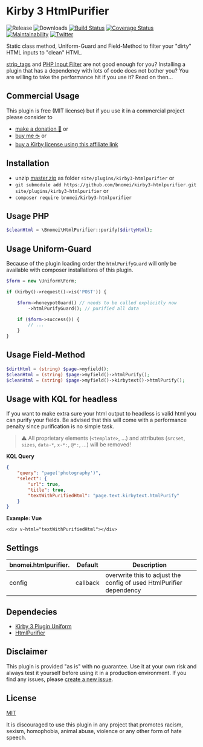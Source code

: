 # Kirby 3 HtmlPurifier

![Release](https://flat.badgen.net/packagist/v/bnomei/kirby3-htmlpurifier?color=ae81ff)
![Downloads](https://flat.badgen.net/packagist/dt/bnomei/kirby3-htmlpurifier?color=272822)
[![Build Status](https://flat.badgen.net/travis/bnomei/kirby3-htmlpurifier)](https://travis-ci.com/bnomei/kirby3-htmlpurifier)
[![Coverage Status](https://flat.badgen.net/coveralls/c/github/bnomei/kirby3-htmlpurifier)](https://coveralls.io/github/bnomei/kirby3-htmlpurifier) 
[![Maintainability](https://flat.badgen.net/codeclimate/maintainability/bnomei/kirby3-htmlpurifier)](https://codeclimate.com/github/bnomei/kirby3-htmlpurifier) 
[![Twitter](https://flat.badgen.net/badge/twitter/bnomei?color=66d9ef)](https://twitter.com/bnomei)

Static class method, Uniform-Guard and Field-Method to filter your "dirty" HTML inputs to "clean" HTML.

[strip_tags](https://www.php.net/manual/en/function.strip-tags.php) and [PHP Input Filter](https://www.phpclasses.org/package/2189-PHP-Filter-out-unwanted-PHP-Javascript-HTML-tags-.html) are not good enough for you? Installing a plugin that has a dependency with lots of code does not bother you? You are willing to take the performance hit if you use it? Read on then...

## Commercial Usage

This plugin is free (MIT license) but if you use it in a commercial project please consider to
- [make a donation 🍻](https://www.paypal.me/bnomei/5) or
- [buy me ☕](https://buymeacoff.ee/bnomei) or
- [buy a Kirby license using this affiliate link](https://a.paddle.com/v2/click/1129/35731?link=1170)

## Installation

- unzip [master.zip](https://github.com/bnomei/kirby3-htmlpurifier/archive/master.zip) as folder `site/plugins/kirby3-htmlpurifier` or
- `git submodule add https://github.com/bnomei/kirby3-htmlpurifier.git site/plugins/kirby3-htmlpurifier` or
- `composer require bnomei/kirby3-htmlpurifier`

## Usage PHP

```php
$cleanHtml = \Bnomei\HtmlPurifier::purify($dirtyHtml);
```

## Usage Uniform-Guard

Because of the plugin loading order the `htmlPurifyGuard` will only be available with composer installations of this plugin.

```php
$form = new \Uniform\Form;

if (kirby()->request()->is('POST')) {

    $form->honeypotGuard() // needs to be called explicitly now
        ->htmlPurifyGuard(); // purified all data

    if ($form->success()) {
        // ...
    }
}
```

## Usage Field-Method

```php
$dirtHtml = (string) $page->myfield();
$cleanHtml = (string) $page->myfield()->htmlPurify();
$cleanHtml = (string) $page->myfield()->kirbytext()->htmlPurify();
```

## Usage with KQL for headless

If you want to make extra sure your html output to headless is valid html you can purify your fields. Be advised that this will come with a performance penalty since purification is no simple task.

> ⚠️ All proprietary elements (`<template>`, ...) and attributes (`srcset`, `sizes`, `data-*`, `x-*:`, `@*:`, ...) will be removed! 

**KQL Query**
```json
{
    "query": "page('photography')",
    "select": {
        "url": true,
        "title": true,
        "textWithPurifiedHtml": "page.text.kirbytext.htmlPurify"
    }
}
```

**Example: Vue**
```vue
<div v-html="textWithPurifiedHtml"></div>
```

## Settings

| bnomei.htmlpurifier.            | Default        | Description               |            
|---------------------------|----------------|---------------------------|
| config | callback | overwrite this to adjust the config of used HtmlPurifier dependency |

## Dependecies

- [Kirby 3 Plugin Uniform](https://github.com/mzur/kirby-uniform)
- [HtmlPurifier](https://github.com/ezyang/htmlpurifier)

## Disclaimer

This plugin is provided "as is" with no guarantee. Use it at your own risk and always test it yourself before using it in a production environment. If you find any issues, please [create a new issue](https://github.com/bnomei/kirby3-htmlpurifier/issues/new).

## License

[MIT](https://opensource.org/licenses/MIT)

It is discouraged to use this plugin in any project that promotes racism, sexism, homophobia, animal abuse, violence or any other form of hate speech.
